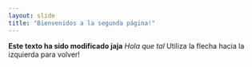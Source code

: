 ```yaml
---
layout: slide
title: "Bienvenidos a la segunda página!"
---
```

**Este texto ha sido modificado jaja** *Hola que tal*
Utiliza la flecha hacia la izquierda para volver!
